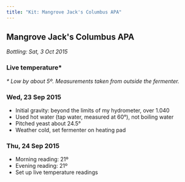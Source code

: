 ```yaml
---
title: "Kit: Mangrove Jack's Columbus APA"
---
```


## Mangrove Jack's Columbus APA

<div class="progress" data-start="23 Sept 2015" data-end="3 Oct 2015">
  <div class="fill"></div>
</div>

*Bottling: Sat, 3 Oct 2015*

### Live temperature\*

<div id="chart">
  <div id="time-axis"></div>
  <div id="rendering"></div>
</div>

_\* Low by about 5º. Measurements taken from outside the fermenter._

### Wed, 23 Sep 2015

* Initial gravity: beyond the limits of my hydrometer, over 1.040
* Used hot water (tap water, measured at 60°), not boiling water
* Pitched yeast about 24.5°
* Weather cold, set fermenter on heating pad

### Thu, 24 Sep 2015

* Morning reading: 21º
* Evening reading: 21º
* Set up live temperature readings
